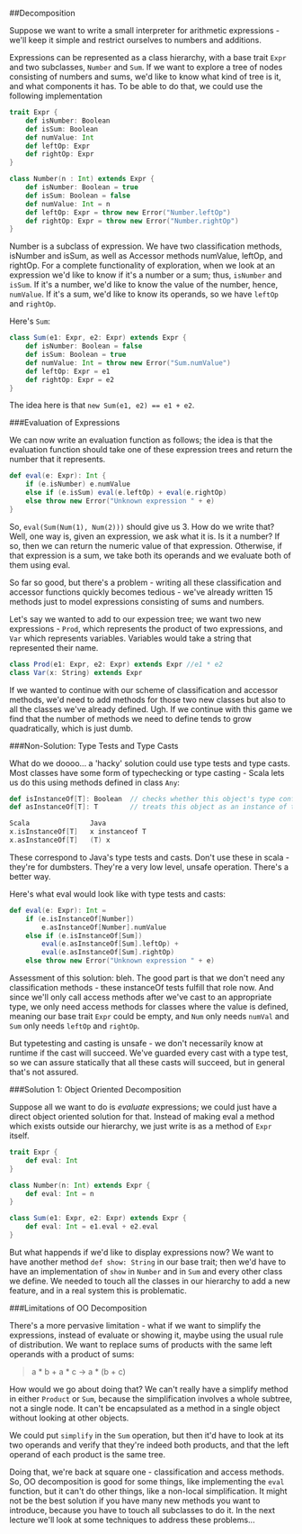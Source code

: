 ##Decomposition

Suppose we want to write a small interpreter for arithmetic expressions - we'll keep it simple and restrict ourselves to numbers and additions.

Expressions can be represented as a class hierarchy, with a base trait `Expr` and two subclasses, `Number` and `Sum`. If we want to explore a tree of nodes consisting of numbers and sums, we'd like to know what kind of tree is it, and what components it has. To be able to do that, we could use the following implementation

```scala
trait Expr {
	def isNumber: Boolean
	def isSum: Boolean
	def numValue: Int
	def leftOp: Expr
	def rightOp: Expr
}

class Number(n : Int) extends Expr {
	def isNumber: Boolean = true
	def isSum: Boolean = false
	def numValue: Int = n
	def leftOp: Expr = throw new Error("Number.leftOp")
	def rightOp: Expr = throw new Error("Number.rightOp")
}
```

Number is a subclass of expression. We  have two classification methods, isNumber and isSum, as well as Accessor methods numValue, leftOp, and rightOp. For a complete functionality of exploration, when we look at an expression we'd like to know if it's a number or a sum; thus, `isNumber` and `isSum`. If it's a number, we'd like to know the value of the number, hence, `numValue`. If it's a sum, we'd like to know its operands, so we have `leftOp` and `rightOp`.

Here's `Sum`:

```scala
class Sum(e1: Expr, e2: Expr) extends Expr {
	def isNumber: Boolean = false
	def isSum: Boolean = true
	def numValue: Int = throw new Error("Sum.numValue")
	def leftOp: Expr = e1
	def rightOp: Expr = e2
}
```

The idea here is that `new Sum(e1, e2) == e1 + e2`.

###Evaluation of Expressions

We can now write an evaluation function as follows; the idea is that the evaluation function should take one of these expression trees and return the number that it represents.

```scala
def eval(e: Expr): Int {
	if (e.isNumber) e.numValue
	else if (e.isSum) eval(e.leftOp) + eval(e.rightOp)
	else throw new Error("Unknown expression " + e)
}
```

So, `eval(Sum(Num(1), Num(2)))` should give us 3. How do we write that? Well, one way is, given an expression, we ask what it is. Is it a number? If so, then we can return the numeric value of that expression. Otherwise, if that expression is a sum, we take both its operands and we evaluate both of them using eval.

So far so good, but there's a problem - writing all these classification and accessor functions quickly becomes tedious - we've already written 15 methods just to model expressions consisting of sums and numbers.

Let's say we wanted to add to our expession tree; we want two new expressions - `Prod`, which represents the product of two expressions, and `Var` which represents variables. Variables would take a string that represented their name.

```scala
class Prod(e1: Expr, e2: Expr) extends Expr //e1 * e2
class Var(x: String) extends Expr
```

If we wanted to continue with our scheme of classification and accessor methods, we'd need to add methods for those two new classes but also to all the classes we've already defined. Ugh. If we continue with this game we find that the number of methods we need to define tends to grow quadratically, which is just dumb.

###Non-Solution: Type Tests and Type Casts

What do we doooo... a 'hacky' solution could use type tests and type casts. Most classes have some form of typechecking or type casting - Scala lets us do this using methods defined in class `Any`:

```scala
def isInstanceOf[T]: Boolean  // checks whether this object's type conforms to 'T'
def asInstanceOf[T]: T        // treats this object as an instance of type 'T'; throws 'ClassCastException' if it isn't

Scala				Java
x.isInstanceOf[T]   x instanceof T
x.asInstanceOf[T]   (T) x
```

These correspond to Java's type tests and casts. Don't use these in scala - they're for dumbsters. They're a very low level, unsafe operation. There's a better way.

Here's what eval would look like with type tests and casts:

```scala
def eval(e: Expr): Int =
	if (e.isInstanceOf[Number])
		e.asInstanceOf[Number].numValue
	else if (e.isInstanceOf[Sum])
		eval(e.asInstanceOf[Sum].leftOp) +
		eval(e.asInstanceOf[Sum].rightOp)
	else throw new Error("Unknown expression " + e)
```

Assessment of this solution: bleh. The good part is that we don't need any classification methods - these instanceOf tests fulfill that role now. And since we'll only call access methods after we've cast to an appropriate type, we only need access methods for classes where the value is defined, meaning our base trait `Expr` could be empty, and `Num` only needs `numVal` and `Sum` only needs `leftOp` and `rightOp`.

But typetesting and casting is unsafe - we don't necessarily know at runtime if the cast will succeed. We've guarded every cast with a type test, so we can assure statically that all these casts will succeed, but in general that's not assured.

###Solution 1: Object Oriented Decomposition

Suppose all we want to do is *evaluate* expressions; we could just have a direct object oriented solution for that. Instead of making eval a method which exists outside our hierarchy, we just write is as a method of `Expr` itself.

```scala
trait Expr {
	def eval: Int
}

class Number(n: Int) extends Expr {
	def eval: Int = n
}

class Sum(e1: Expr, e2: Expr) extends Expr {
	def eval: Int = e1.eval + e2.eval
}
```

But what happends if we'd like to display expressions now? We want to have another method `def show: String` in our base trait; then we'd have to have an implementation of `show` in `Number` and in `Sum` and every other class we define. We needed to touch all the classes in our hierarchy to add a new feature, and in a real system this is problematic.

###Limitations of OO Decomposition

There's a more pervasive limitation - what if we want to simplify the expressions, instead of evaluate or showing it, maybe using the usual rule of distribution. We want to replace sums of products with the same left operands with a product of sums:

> a * b + a * c -> a * (b + c)

How would we go about doing that? We can't really have a simplify method in either `Product` or `Sum`, because the simplification involves a whole subtree, not a single node. It can't be encapsulated as a method in a single object without looking at other objects.

We could put `simplify` in the `Sum` operation, but then it'd have to look at its two operands and verify that they're indeed both products, and that the left operand of each product is the same tree.

Doing that, we're back at square one - classification and access methods. So, OO decomposition is good for some things, like implementing the `eval` function, but it can't do other things, like a non-local simplification. It might not be the best solution if you have many new methods you want to introduce, because you have to touch all subclasses to do it. In the next lecture we'll look at some techniques to address these problems...
